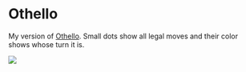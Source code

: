# Othello
My version of [Othello](https://en.wikipedia.org/wiki/Reversi). Small dots show all legal moves and their color shows whose turn it is.

![](https://i.imgur.com/IsFnJTO.png)

